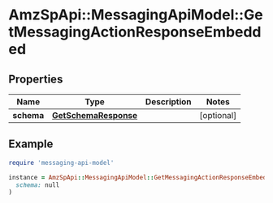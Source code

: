 # AmzSpApi::MessagingApiModel::GetMessagingActionResponseEmbedded

## Properties

| Name | Type | Description | Notes |
| ---- | ---- | ----------- | ----- |
| **schema** | [**GetSchemaResponse**](GetSchemaResponse.md) |  | [optional] |

## Example

```ruby
require 'messaging-api-model'

instance = AmzSpApi::MessagingApiModel::GetMessagingActionResponseEmbedded.new(
  schema: null
)
```

